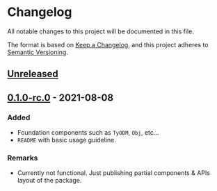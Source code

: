 # Changelog
All notable changes to this project will be documented in this file.

The format is based on [Keep a Changelog](https://keepachangelog.com/en/1.0.0/),
and this project adheres to [Semantic Versioning](https://semver.org/spec/v2.0.0.html).

## [Unreleased]

## [0.1.0-rc.0] - 2021-08-08

### Added
- Foundation components such as `TyODM`, `Obj`, etc...
- `README` with basic usage guideline.

### Remarks
- Currently not functional. Just publishing partial components & APIs layout of
the package.

[Unreleased]: https://github.com/Devtography/tyodm/0.1.0-rc.0...HEAD
[0.1.0-rc.0]: https://github.com/Devtography/tyodm/releases/tag/0.1.0-rc.0
